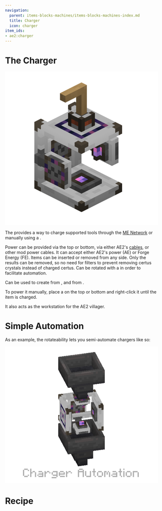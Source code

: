 ```yaml
---
navigation:
  parent: items-blocks-machines/items-blocks-machines-index.md
  title: Charger
  icon: charger
item_ids:
- ae2:charger
---
```

# The Charger

![A picture of a charger.](../assets/assemblies/charger_with_crank.png)

The <ItemLink id="charger"/> provides a way to charge
supported tools through the [ME Network](../../me-network.md) or manually using a <ItemLink id="crank"/>.

Power can be provided via the top or bottom, via either AE2's [cables](cables.md), or other mod power cables. It can
accept either AE2's power (AE) or Forge Energy (FE). Items can be inserted or removed from any side. Only the results can
be removed, so no need for filters to prevent removing certus crystals instead of charged certus. Can be rotated with a 
<ItemLink id="certus_quartz_wrench" /> in order to facilitate automation.

Can be used to create <ItemLink id="charged_certus_quartz_crystal"/>
from <ItemLink id="certus_quartz_crystal"/>, and <ItemLink id="meteorite_compass" /> from <ItemLink id="minecraft:compass" />.

To power it manually, place a <ItemLink id="crank"/> on the top or bottom and right-click it until the item is charged.

It also acts as the workstation for the AE2 villager.

# Simple Automation

As an example, the rotateability lets you semi-automate chargers like so:

![Charger Automation](../assets/assemblies/charger_hopper.png)


# Recipe

<RecipeFor id="charger" />